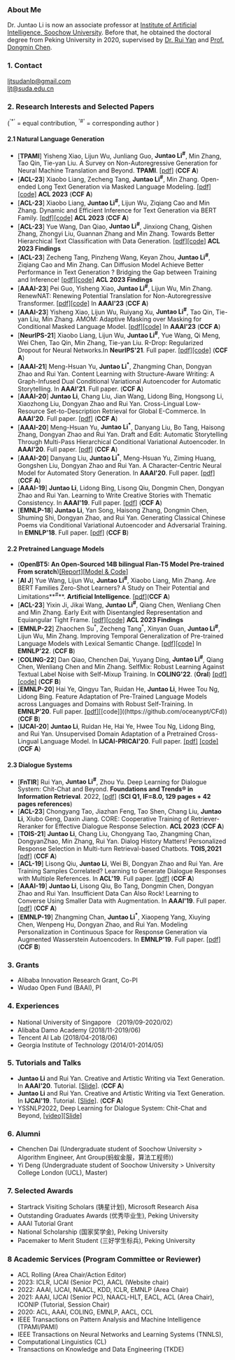 ### About Me

Dr. Juntao Li is now an associate professor at [Institute of Artificial Intelligence, Soochow University](http://iai.suda.edu.cn/). Before that, he obtained the doctoral degree from Peking University in 2020, supervised by [Dr. Rui Yan](http://www.ruiyan.me/) and [Prof. Dongmin Chen](http://www.aais.pku.edu.cn/duiwu/showproduct.php?id=97). 

### 1. Contact
ljtsudanlp@gmail.com<br>
ljt@suda.edu.cn

### 2. Research Interests and Selected Papers
(<sup>'*'</sup> = equal contribution, <sup>'#'</sup> = corresponding author )
#### 2.1 Natural Language Generation
* [**TPAMI**] Yisheng Xiao, Lijun Wu, Junliang Guo, **Juntao Li<sup>#</sup>**, Min Zhang, Tao Qin, Tie-yan Liu. A Survey on Non-Autoregressive Generation for Neural Machine Translation and Beyond. **TPAMI**. [[pdf]](https://arxiv.org/pdf/2204.09269.pdf) (**CCF A**) 
* [**ACL-23**] Xiaobo Liang, Zecheng Tang, **Juntao Li<sup>#</sup>**, Min Zhang. Open-ended Long Text Generation via Masked Language Modeling. [[pdf]]()[[code]]() **ACL 2023** (**CCF A**) 
* [**ACL-23**] Xiaobo Liang, **Juntao Li<sup>#</sup>**, Lijun Wu, Ziqiang Cao and Min Zhang. Dynamic and Efficient Inference for Text Generation via BERT Family. [[pdf]]()[[code]]() **ACL 2023** (**CCF A**) 
* [**ACL-23**] Yue Wang, Dan Qiao, **Juntao Li<sup>#</sup>**, Jinxiong Chang, Qishen Zhang, Zhongyi Liu, Guannan Zhang and Min Zhang. Towards Better Hierarchical Text Classification with Data Generation. [[pdf]]()[[code]]() **ACL 2023 Findings** 
* [**ACL-23**] Zecheng Tang, Pinzheng Wang, Keyan Zhou, **Juntao Li<sup>#</sup>**, Ziqiang Cao and Min Zhang. Can Diffusion Model Achieve Better Performance in Text Generation ? Bridging the Gap between Training and Inference! [[pdf]]()[[code]]() **ACL 2023 Findings** 
* [**AAAI-23**] Pei Guo, Yisheng Xiao, **Juntao Li<sup>#</sup>**, Lijun Wu, Min Zhang. RenewNAT: Renewing Potential Translation for
Non-Autoregressive Transformer. [[pdf]]()[[code]]() In **AAAI'23** (**CCF A**)  
* [**AAAI-23**] Yisheng Xiao, Lijun Wu, Ruiyang Xu, **Juntao Li<sup>#</sup>**, Tao Qin, Tie-yan Liu, Min Zhang. AMOM: Adaptive Masking over Masking for Conditional Masked Language Model. [[pdf]]()[[code]]() In **AAAI'23** (**CCF A**) 
* [**NeurIPS-21**] Xiaobo Liang, Lijun Wu, **Juntao Li<sup>#</sup>**, Yue Wang, Qi Meng, Wei Chen, Tao Qin, Min Zhang, Tie-yan Liu.  R-Drop: Regularized Dropout for Neural Networks.In **NeurIPS'21**. Full paper. [[pdf]](https://arxiv.org/abs/2106.14448)[[code]](https://github.com/dropreg/R-Drop) (**CCF A**)    
* [**AAAI-21**] Meng-Hsuan Yu, **Juntao Li<sup>*</sup>**, Zhangming Chan, Dongyan Zhao and Rui Yan. Content Learning with Structure-Aware Writing: A Graph-Infused Dual Conditional Variational Autoencoder for Automatic Storytelling. In **AAAI'21**. Full paper. (**CCF A**)
* [**AAAI-20**] **Juntao Li**, Chang Liu, Jian Wang, Lidong Bing, Hongsong Li, Xiaozhong Liu, Dongyan Zhao and Rui Yan. Cross-Lingual Low-Resource Set-to-Description Retrieval for Global E-Commerce. In **AAAI'20**. Full paper. [[pdf]](./AAAI20.pdf) (**CCF A**)
* [**AAAI-20**] Meng-Hsuan Yu, **Juntao Li<sup>*</sup>**, Danyang Liu, Bo Tang, Haisong Zhang, Dongyan Zhao and Rui Yan. Draft and Edit: Automatic Storytelling Through Multi-Pass Hierarchical Conditional Variational Autoencoder. In **AAAI'20**. Full paper. [[pdf]](https://www.aaai.org/Papers/AAAI/2020GB/AAAI-YuM.8133.pdf) (**CCF A**)
* [**AAAI-20**] Danyang Liu, **Juntao Li<sup>*</sup>**, Meng-Hsuan Yu, Ziming Huang, Gongshen Liu, Dongyan Zhao and Rui Yan. A Character-Centric Neural Model for Automated Story Generation. In **AAAI'20**. Full paper. [[pdf]](https://www.aaai.org/Papers/AAAI/2020GB/AAAI-LiuD.%206731.pdf) (**CCF A**)
* [**AAAI-19**] **Juntao Li**, Lidong Bing, Lisong Qiu, Dongmin Chen, Dongyan Zhao and Rui Yan. Learning to Write Creative Stories with Thematic Consistency. In **AAAI'19**. Full paper. [[pdf]](https://www.aaai.org/ojs/index.php/AAAI/article/view/3993) (**CCF A**)
* [**EMNLP-18**] **Juntao Li**, Yan Song, Haisong Zhang, Dongmin Chen, Shuming Shi, Dongyan Zhao, and Rui Yan. Generating Classical Chinese Poems via Conditional Variational Autoencoder and Adversarial Training. In **EMNLP'18**. Full paper. [[pdf]](https://www.aclweb.org/anthology/D18-1423.pdf) (**CCF B**)


#### 2.2 Pretrained Language Models 
* (**OpenBT5: An Open-Sourced 14B bilingual Flan-T5 Model Pre-trained From scratch**)[[Report]]()[[Model & Code]]()
* [**AI J**] Yue Wang, Lijun Wu, **Juntao Li<sup>#</sup>**, Xiaobo Liang, Min Zhang. Are BERT Families Zero-Shot Learners? A Study on Their Potential and Limitations**<sup>#</sup>**. **Artificial Intelligence**. [[pdf]](https://openreview.net/forum?id=YLglAn-USkf)(**CCF A**)
* [**ACL-23**] Yixin Ji, Jikai Wang, **Juntao Li<sup>#</sup>**, Qiang Chen, Wenliang Chen and Min Zhang. Early Exit with Disentangled Representation and Equiangular Tight Frame. [[pdf]]()[[code]]() **ACL 2023 Findings** 
* [**EMNLP-22**] Zhaochen Su<sup>\*</sup>, Zecheng Tang<sup>*</sup>, Xinyan Guan, **Juntao Li<sup>#</sup>**, Lijun Wu, Min Zhang. Improving Temporal Generalization of Pre-trained Language Models with Lexical Semantic Change. [[pdf]]()[[code]]() In **EMNLP'22**. (**CCF B**) 
* [**COLING-22**] Dan Qiao, Chenchen Dai, Yuyang Ding, **Juntao Li<sup>#</sup>**, Qiang Chen, Wenliang Chen and Min Zhang. SelfMix: Robust Learning Against Textual Label Noise with Self-Mixup Training. In **COLING'22**. (**Oral**) [[pdf]]()[[code]](https://github.com/noise-learning/SelfMix) (**CCF B**) 
* [**EMNLP-20**] Hai Ye, Qingyu Tan, Ruidan He, **Juntao Li**, Hwee Tou Ng, Lidong Bing.  Feature Adaptation of Pre-Trained Language Models across Languages and Domains with Robust Self-Training. In **EMNLP'20**. Full paper. [[pdf]]([https://arxiv.org/abs/2106.14448](https://aclanthology.org/2020.emnlp-main.599.pdf))[[code]]((https://github.com/oceanypt/CFd)) (**CCF B**) 
* [**IJCAI-20**] **Juntao Li**, Ruidan He, Hai Ye, Hwee Tou Ng, Lidong Bing, and Rui Yan. Unsupervised Domain Adaptation of a Pretrained Cross-Lingual Language Model. In **IJCAI-PRICAI'20**. Full paper. [[pdf]](./IJCAI__PRICAI__2020.pdf) [[code]](https://github.com/lijuntaopku/UFD)(**CCF A**)

#### 2.3 Dialogue Systems
* [**FnTIR**] Rui Yan, **Juntao Li<sup>#</sup>**, Zhou Yu. Deep Learning for Dialogue System: Chit-Chat and Beyond. **Foundations and Trends® in Information Retrieval**. 2022, [[pdf]](./INR-083.pdf) (**SCI Q1, IF=8.0, 129 pages + 42 pages references**)
* [**ACL-23**] Chongyang Tao, Jiazhan Feng, Tao Shen, Chang Liu, **Juntao Li**, Xiubo Geng, Daxin Jiang. CORE: Cooperative Training of Retriever-Reranker for Effective Dialogue Response Selection. **ACL 2023** (**CCF A**) 
* [**TOIS-21**] **Juntao Li**, Chang Liu, Chongyang Tao, Zhangming Chan, DongyanZhao, Min Zhang, Rui Yan. Dialog History Matters! Personalized Response Selection in Multi-turn Retrieval-based Chatbots. **TOIS,2021** [[pdf]](https://arxiv.org/pdf/2103.09534.pdf) (**CCF A**)
* [**ACL-19**] Lisong Qiu, **Juntao Li**, Wei Bi, Dongyan Zhao and Rui Yan. Are Training Samples Correlated? Learning to Generate Dialogue Responses with Multiple References. In **ACL'19**. Full paper. [[pdf]](https://www.aclweb.org/anthology/P19-1372.pdf) (**CCF A**)
* [**AAAI-19**] **Juntao Li**, Lisong Qiu, Bo Tang, Dongmin Chen, Dongyan Zhao and Rui Yan. Insufficient Data Can Also Rock! Learning to Converse Using Smaller Data with Augmentation. In **AAAI'19**. Full paper. [[pdf]](https://wvvw.aaai.org/ojs/index.php/AAAI/article/view/4641) (**CCF A**)
* [**EMNLP-19**] Zhangming Chan, **Juntao Li<sup>*</sup>**, Xiaopeng Yang, Xiuying Chen, Wenpeng Hu, Dongyan Zhao, and Rui Yan. Modeling Personalization in Continuous Space for Response Generation via Augmented Wasserstein Autoencoders. In **EMNLP'19**. Full paper. [[pdf]](https://www.aclweb.org/anthology/D19-1201.pdf) (**CCF B**)


### 3. Grants
* Alibaba Innovation Research Grant, Co-PI
* Wudao Open Fund (BAAI), PI

### 4. Experiences
* National University of Singapore （2019/09-2020/02） <br>
* Alibaba Damo Academy (2018/11-2019/06)<br>
* Tencent AI Lab (2018/04-2018/06)<br>
* Georgia Institute of Technology (2014/01-2014/05)

### 5. Tutorials and Talks
* **Juntao Li** and Rui Yan. Creative and Artistic Writing via Text Generation. In **AAAI'20**. Tutorial. [[Slide](https://lijuntaopku.github.io/AAAI2020-tutorial/AAAI20-tutorial.pdf)]. (**CCF A**)
* **Juntao Li** and Rui Yan. Creative and Artistic Writing via Text Generation. In **IJCAI'19**. Tutorial. [[Slide](https://lijuntaopku.github.io/ijcai2019tutorial/ijcai-tutorial.pdf)]. (**CCF A**)
* YSSNLP2022, Deep Learning for Dialogue System: Chit-Chat and Beyond, [[video]](https://event.baai.ac.cn/event/408)[[Slide]](./yssnlp22.pdf)

### 6. Alumni
* Chenchen Dai (Undergraduate student of Soochow University > Algorithm Engineer, Ant Group(蚂蚁金服，算法工程师))
* Yi Deng (Undergraduate student of Soochow University > University College London (UCL), Master)

### 7. Selected Awards
* Startrack Visiting Scholars (铸星计划), Microsoft Research Aisa
* Outstanding Graduates Awards (优秀毕业生), Peking University
* AAAI Tutorial Grant<br>
* National Scholarship (国家奖学金), Peking University<br>
* Pacemaker to Merit Student (三好学生标兵), Peking University<br>


### 8 Academic Services (Program Committee or Reviewer)
* ACL Rolling (Area Chair/Action Editor)
* 2023: ICLR, IJCAI (Senior PC), AACL (Website chair)
* 2022: AAAI, IJCAI, NAACL, KDD, ICLR, EMNLP (Area Chair)
* 2021: AAAI, IJCAI (Senior PC), NAACL-HLT, EACL, ACL (Area Chair), ICONIP (Tutorial, Session Chair)
* 2020: ACL, AAAI, COLING, EMNLP, AACL, CCL
* IEEE Transactions on Pattern Analysis and Machine Intelligence (TPAMI/PAMI) 
* IEEE Transactions on Neural Networks and Learning Systems (TNNLS),
* Computational Linguistics (CL)<br>
* Transactions on Knowledge and Data Engineering (TKDE)<br>











